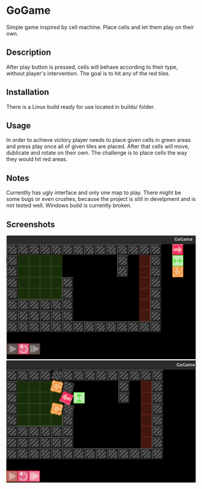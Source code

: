 # GoGame
Simple game inspired by cell machine. Place cells and let them play on their own.

## Description
After play button is pressed, cells will behave according to their type, without player's intervention. The goal is to hit any of the red tiles. 

## Installation
There is a Linux build ready for use located in builds/ folder.

## Usage
In order to achieve victory player needs to place given cells in green areas and press play once all of given tiles are placed. After that cells will move, dublicate and rotate on their own. The challenge is to place cells the way they would hit red areas.

## Notes
Currentlly has ugly interface and only one map to play. There might be some bugs or even crushes, because the project is still in develpment and is not tested well. Windows build is currently broken.

## Screenshots

![Alt text](example_screenshots/GoGame_screenshot_00.png)
![Alt text](example_screenshots/GoGame_screenshot_01.png)
